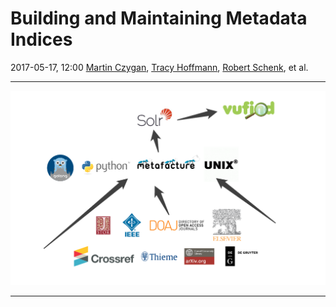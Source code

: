 Building and Maintaining Metadata Indices
=========================================

2017-05-17, 12:00
[Martin Czygan](martin.czygan@uni-leipzig.de), [Tracy Hoffmann](tracy.hoffmann@uni-leipzig.de), [Robert Schenk](robert.schenk@uni-leipzig.de), et al.

----

![Overview](Sources.png)

----

